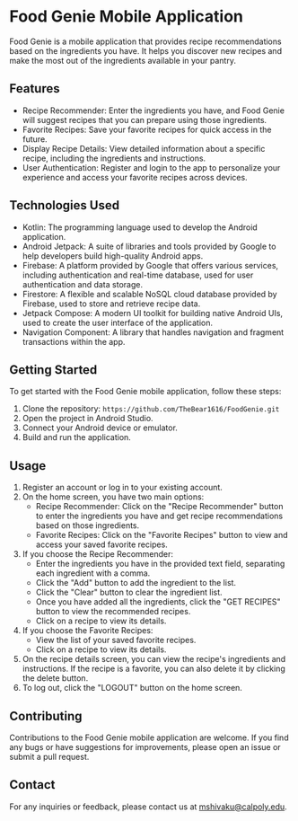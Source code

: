 # Food Genie Mobile Application

Food Genie is a mobile application that provides recipe recommendations based on the ingredients you have. It helps you discover new recipes and make the most out of the ingredients available in your pantry.

## Features

- Recipe Recommender: Enter the ingredients you have, and Food Genie will suggest recipes that you can prepare using those ingredients.
- Favorite Recipes: Save your favorite recipes for quick access in the future.
- Display Recipe Details: View detailed information about a specific recipe, including the ingredients and instructions.
- User Authentication: Register and login to the app to personalize your experience and access your favorite recipes across devices.

## Technologies Used

- Kotlin: The programming language used to develop the Android application.
- Android Jetpack: A suite of libraries and tools provided by Google to help developers build high-quality Android apps.
- Firebase: A platform provided by Google that offers various services, including authentication and real-time database, used for user authentication and data storage.
- Firestore: A flexible and scalable NoSQL cloud database provided by Firebase, used to store and retrieve recipe data.
- Jetpack Compose: A modern UI toolkit for building native Android UIs, used to create the user interface of the application.
- Navigation Component: A library that handles navigation and fragment transactions within the app.

## Getting Started

To get started with the Food Genie mobile application, follow these steps:

1. Clone the repository: `https://github.com/TheBear1616/FoodGenie.git`
2. Open the project in Android Studio.
3. Connect your Android device or emulator.
4. Build and run the application.

## Usage

1. Register an account or log in to your existing account.
2. On the home screen, you have two main options:
    - Recipe Recommender: Click on the "Recipe Recommender" button to enter the ingredients you have and get recipe recommendations based on those ingredients.
    - Favorite Recipes: Click on the "Favorite Recipes" button to view and access your saved favorite recipes.
3. If you choose the Recipe Recommender:
    - Enter the ingredients you have in the provided text field, separating each ingredient with a comma.
    - Click the "Add" button to add the ingredient to the list.
    - Click the "Clear" button to clear the ingredient list.
    - Once you have added all the ingredients, click the "GET RECIPES" button to view the recommended recipes.
    - Click on a recipe to view its details.
4. If you choose the Favorite Recipes:
    - View the list of your saved favorite recipes.
    - Click on a recipe to view its details.
5. On the recipe details screen, you can view the recipe's ingredients and instructions. If the recipe is a favorite, you can also delete it by clicking the delete button.
6. To log out, click the "LOGOUT" button on the home screen.

## Contributing

Contributions to the Food Genie mobile application are welcome. If you find any bugs or have suggestions for improvements, please open an issue or submit a pull request.

## Contact

For any inquiries or feedback, please contact us at [mshivaku@calpoly.edu](mailto:mshivaku@calpoly.edu).